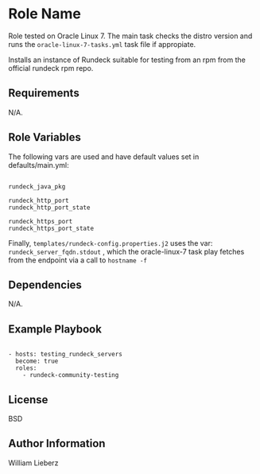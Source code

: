 Role Name
=========

Role tested on Oracle Linux 7. The main task checks the distro version and runs the `oracle-linux-7-tasks.yml` task file if appropiate. 

Installs an instance of Rundeck suitable for testing from an rpm from the official rundeck rpm repo.

Requirements
------------

N/A.

Role Variables
--------------

The following vars are used and have default values set in defaults/main.yml:

```

rundeck_java_pkg

rundeck_http_port
rundeck_http_port_state

rundeck_https_port
rundeck_https_port_state

```

Finally, `templates/rundeck-config.properties.j2` uses the var: `rundeck_server_fqdn.stdout` , which the oracle-linux-7 task play fetches from the endpoint via a call to `hostname -f`

Dependencies
------------

N/A.

Example Playbook
----------------

```

- hosts: testing_rundeck_servers
  become: true
  roles:
    - rundeck-community-testing

```


License
-------

BSD

Author Information
------------------

William Lieberz
